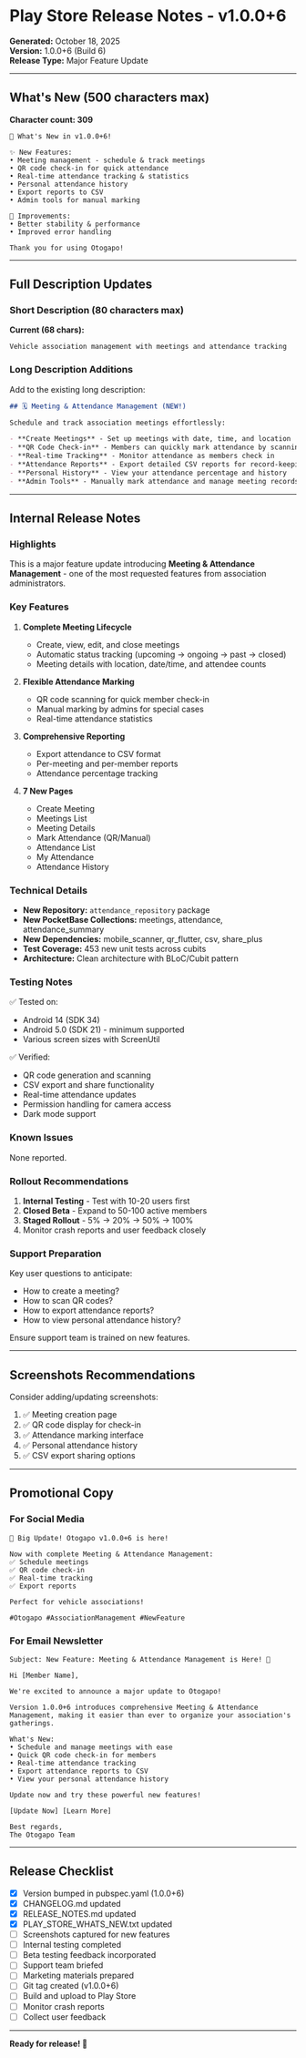 # Play Store Release Notes - v1.0.0+6

**Generated:** October 18, 2025  
**Version:** 1.0.0+6 (Build 6)  
**Release Type:** Major Feature Update

---

## What's New (500 characters max)

**Character count: 309**

```
🎉 What's New in v1.0.0+6!

✨ New Features:
• Meeting management - schedule & track meetings
• QR code check-in for quick attendance
• Real-time attendance tracking & statistics
• Personal attendance history
• Export reports to CSV
• Admin tools for manual marking

🐛 Improvements:
• Better stability & performance
• Improved error handling

Thank you for using Otogapo!
```

---

## Full Description Updates

### Short Description (80 characters max)

**Current (68 chars):**

```
Vehicle association management with meetings and attendance tracking
```

### Long Description Additions

Add to the existing long description:

```markdown
## 🗓️ Meeting & Attendance Management (NEW!)

Schedule and track association meetings effortlessly:

- **Create Meetings** - Set up meetings with date, time, and location
- **QR Code Check-in** - Members can quickly mark attendance by scanning
- **Real-time Tracking** - Monitor attendance as members check in
- **Attendance Reports** - Export detailed CSV reports for record-keeping
- **Personal History** - View your attendance percentage and history
- **Admin Tools** - Manually mark attendance and manage meeting records
```

---

## Internal Release Notes

### Highlights

This is a major feature update introducing **Meeting & Attendance Management** - one of the most requested features from association administrators.

### Key Features

1. **Complete Meeting Lifecycle**

   - Create, view, edit, and close meetings
   - Automatic status tracking (upcoming → ongoing → past → closed)
   - Meeting details with location, date/time, and attendee counts

2. **Flexible Attendance Marking**

   - QR code scanning for quick member check-in
   - Manual marking by admins for special cases
   - Real-time attendance statistics

3. **Comprehensive Reporting**

   - Export attendance to CSV format
   - Per-meeting and per-member reports
   - Attendance percentage tracking

4. **7 New Pages**
   - Create Meeting
   - Meetings List
   - Meeting Details
   - Mark Attendance (QR/Manual)
   - Attendance List
   - My Attendance
   - Attendance History

### Technical Details

- **New Repository:** `attendance_repository` package
- **New PocketBase Collections:** meetings, attendance, attendance_summary
- **New Dependencies:** mobile_scanner, qr_flutter, csv, share_plus
- **Test Coverage:** 453 new unit tests across cubits
- **Architecture:** Clean architecture with BLoC/Cubit pattern

### Testing Notes

✅ Tested on:

- Android 14 (SDK 34)
- Android 5.0 (SDK 21) - minimum supported
- Various screen sizes with ScreenUtil

✅ Verified:

- QR code generation and scanning
- CSV export and share functionality
- Real-time attendance updates
- Permission handling for camera access
- Dark mode support

### Known Issues

None reported.

### Rollout Recommendations

1. **Internal Testing** - Test with 10-20 users first
2. **Closed Beta** - Expand to 50-100 active members
3. **Staged Rollout** - 5% → 20% → 50% → 100%
4. Monitor crash reports and user feedback closely

### Support Preparation

Key user questions to anticipate:

- How to create a meeting?
- How to scan QR codes?
- How to export attendance reports?
- How to view personal attendance history?

Ensure support team is trained on new features.

---

## Screenshots Recommendations

Consider adding/updating screenshots:

1. ✅ Meeting creation page
2. ✅ QR code display for check-in
3. ✅ Attendance marking interface
4. ✅ Personal attendance history
5. ✅ CSV export sharing options

---

## Promotional Copy

### For Social Media

```
🎉 Big Update! Otogapo v1.0.0+6 is here!

Now with complete Meeting & Attendance Management:
✅ Schedule meetings
✅ QR code check-in
✅ Real-time tracking
✅ Export reports

Perfect for vehicle associations!

#Otogapo #AssociationManagement #NewFeature
```

### For Email Newsletter

```
Subject: New Feature: Meeting & Attendance Management is Here! 🎉

Hi [Member Name],

We're excited to announce a major update to Otogapo!

Version 1.0.0+6 introduces comprehensive Meeting & Attendance Management, making it easier than ever to organize your association's gatherings.

What's New:
• Schedule and manage meetings with ease
• Quick QR code check-in for members
• Real-time attendance tracking
• Export attendance reports to CSV
• View your personal attendance history

Update now and try these powerful new features!

[Update Now] [Learn More]

Best regards,
The Otogapo Team
```

---

## Release Checklist

- [x] Version bumped in pubspec.yaml (1.0.0+6)
- [x] CHANGELOG.md updated
- [x] RELEASE_NOTES.md updated
- [x] PLAY_STORE_WHATS_NEW.txt updated
- [ ] Screenshots captured for new features
- [ ] Internal testing completed
- [ ] Beta testing feedback incorporated
- [ ] Support team briefed
- [ ] Marketing materials prepared
- [ ] Git tag created (v1.0.0+6)
- [ ] Build and upload to Play Store
- [ ] Monitor crash reports
- [ ] Collect user feedback

---

**Ready for release! 🚀**
